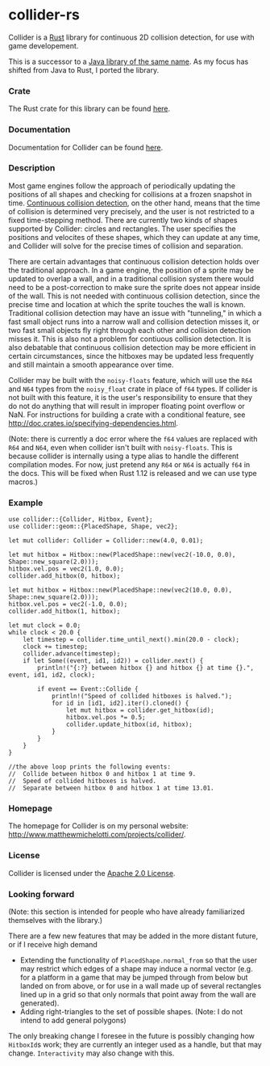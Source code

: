 # collider-rs
Collider is a [Rust](https://www.rust-lang.org/) library for continuous 2D collision detection,
for use with game developement.

This is a successor to a [Java library of the same name](https://github.com/SergiusIW/collider).
As my focus has shifted from Java to Rust, I ported the library.

### Crate

The Rust crate for this library can be found [here](https://crates.io/crates/collider).

### Documentation

Documentation for Collider can be found [here](https://docs.rs/collider/).

### Description

Most game engines follow the approach of periodically updating the
positions of all shapes and checking for collisions at a frozen snapshot in time.
[Continuous collision detection](https://en.wikipedia.org/wiki/Collision_detection#A_posteriori_.28discrete.29_versus_a_priori_.28continuous.29),
on the other hand, means that the time of collision is determined very precisely,
and the user is not restricted to a fixed time-stepping method.
There are currently two kinds of shapes supported by Collider: circles and rectangles.
The user specifies the positions and velocites of these shapes, which
they can update at any time, and Collider will solve for the precise times of
collision and separation.

There are certain advantages that continuous collision detection
holds over the traditional approach.
In a game engine, the position of a sprite may be updated to overlap a wall,
and in a traditional collision system there would need to be a post-correction
to make sure the sprite does not appear inside of the wall.
This is not needed with continuous collision detection, since
the precise time and location at which the sprite touches the wall is known.
Traditional collision detection may have an issue with "tunneling," in which a
fast small object runs into a narrow wall and collision detection misses it,
or two fast small objects fly right through each other and collision detection misses it.
This is also not a problem for contiuous collision detection.
It is also debatable that continuous collision detection may be
more efficient in certain circumstances,
since the hitboxes may be updated less frequently and still maintain a
smooth appearance over time.

Collider may be built with the `noisy-floats` feature, which will use the `R64` and `N64`
types from the `noisy_float` crate in place of `f64` types.
If collider is not built with this feature, it is the user's responsibility to ensure
that they do not do anything that will result in improper floating point overflow or NaN.
For instructions for building a crate with a conditional feature,
see http://doc.crates.io/specifying-dependencies.html.

(Note: there is currently a doc error where the `f64` values are replaced with `R64` and
`N64`, even when collider isn't built with `noisy-floats`.  This is because collider
is internally using a type alias to handle the different compilation modes.  For now, just
pretend any `R64` or `N64` is actually `f64` in the docs.  This will be fixed when Rust
1.12 is released and we can use type macros.)

### Example
```
use collider::{Collider, Hitbox, Event};
use collider::geom::{PlacedShape, Shape, vec2};

let mut collider: Collider = Collider::new(4.0, 0.01);

let mut hitbox = Hitbox::new(PlacedShape::new(vec2(-10.0, 0.0), Shape::new_square(2.0)));
hitbox.vel.pos = vec2(1.0, 0.0);
collider.add_hitbox(0, hitbox);

let mut hitbox = Hitbox::new(PlacedShape::new(vec2(10.0, 0.0), Shape::new_square(2.0)));
hitbox.vel.pos = vec2(-1.0, 0.0);
collider.add_hitbox(1, hitbox);

let mut clock = 0.0;
while clock < 20.0 {
    let timestep = collider.time_until_next().min(20.0 - clock);
    clock += timestep;
    collider.advance(timestep);
    if let Some((event, id1, id2)) = collider.next() {
        println!("{:?} between hitbox {} and hitbox {} at time {}.", event, id1, id2, clock);

        if event == Event::Collide {
            println!("Speed of collided hitboxes is halved.");
            for id in [id1, id2].iter().cloned() {
                let mut hitbox = collider.get_hitbox(id);
                hitbox.vel.pos *= 0.5;
                collider.update_hitbox(id, hitbox);
            }
        }
    }
}

//the above loop prints the following events:
//  Collide between hitbox 0 and hitbox 1 at time 9.
//  Speed of collided hitboxes is halved.
//  Separate between hitbox 0 and hitbox 1 at time 13.01.
```

### Homepage

The homepage for Collider is on my personal website: http://www.matthewmichelotti.com/projects/collider/.

### License 

Collider is licensed under the [Apache 2.0 
License](http://www.apache.org/licenses/LICENSE-2.0.html).

### Looking forward

(Note: this section is intended for people who have already familiarized themselves with the library.)

There are a few new features that may be added in the more distant future, or if I receive high demand
* Extending the functionality of `PlacedShape.normal_from` so that the user
  may restrict which edges of a shape may induce a normal vector
  (e.g. for a platform in a game that may be jumped through from below but landed on from above,
  or for use in a wall made up of several rectangles lined up in a grid so that only normals
  that point away from the wall are generated).
* Adding right-triangles to the set of possible shapes.
  (Note: I do not intend to add general polygons)

The only breaking change I foresee in the future is possibly changing how `HitboxId`s work;
they are currently an integer used as a handle, but that may change.
`Interactivity` may also change with this.

